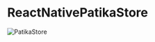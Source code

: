 # ReactNativePatikaStore
![PatikaStore](https://github.com/yakupcia/PatikaStore/assets/123571078/43f481e2-16cf-43b3-9915-f10a609c1333)

